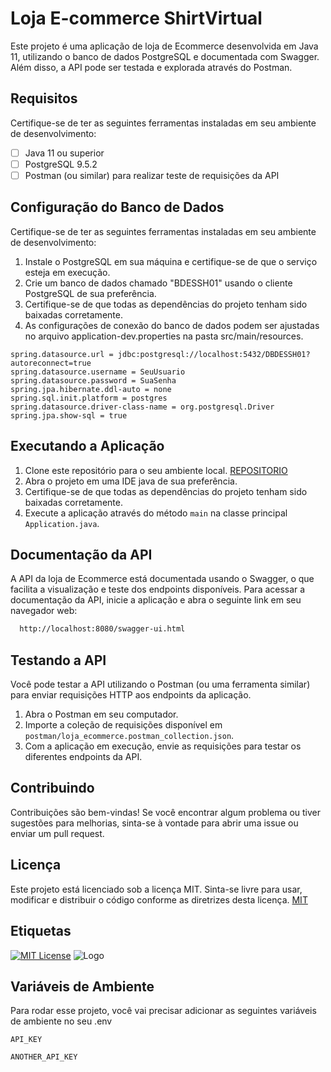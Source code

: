# Loja E-commerce ShirtVirtual

Este projeto é uma aplicação de loja de Ecommerce desenvolvida em Java 11, utilizando o banco de dados PostgreSQL e documentada com Swagger. Além disso, a API pode ser testada e explorada através do Postman.

## Requisitos

Certifique-se de ter as seguintes ferramentas instaladas em seu ambiente de desenvolvimento:
 - [ ] Java 11 ou superior
 - [ ]  PostgreSQL 9.5.2
 - [ ] Postman (ou similar) para realizar teste de requisições da API

## Configuração do Banco de Dados

Certifique-se de ter as seguintes ferramentas instaladas em seu ambiente de desenvolvimento:
 1. Instale o PostgreSQL em sua máquina e certifique-se de que o serviço esteja em execução. 
 2. Crie um banco de dados chamado "BDESSH01" usando o cliente PostgreSQL de sua preferência.
 3. Certifique-se de que todas as dependências do projeto tenham sido baixadas corretamente.
 4. As configurações de conexão do banco de dados podem ser ajustadas no arquivo application-dev.properties na pasta src/main/resources.

```springboot
spring.datasource.url = jdbc:postgresql://localhost:5432/DBDESSH01?autoreconnect=true
spring.datasource.username = SeuUsuario
spring.datasource.password = SuaSenha
spring.jpa.hibernate.ddl-auto = none
spring.sql.init.platform = postgres
spring.datasource.driver-class-name = org.postgresql.Driver
spring.jpa.show-sql = true
```

## Executando a Aplicação
 1. Clone este repositório para o seu ambiente local. [REPOSITORIO](https://github.com/tiagofrancarita/backend-loja-virtual-shirt) 
 2. Abra o projeto em uma IDE java de sua preferência.
 3. Certifique-se de que todas as dependências do projeto tenham sido baixadas corretamente.
 4. Execute a aplicação através do método `main` na classe principal `Application.java`.




## Documentação da API
A API da loja de Ecommerce está documentada usando o Swagger, o que facilita a visualização e teste dos endpoints disponíveis. 
Para acessar a documentação da API, inicie a aplicação e abra o seguinte link em seu navegador web:

```bash
  http://localhost:8080/swagger-ui.html
```


## Testando a API
Você pode testar a API utilizando o Postman (ou uma ferramenta similar) para enviar requisições HTTP aos endpoints da aplicação.
 1. Abra o Postman em seu computador.
 2. Importe a coleção de requisições disponível em `postman/loja_ecommerce.postman_collection.json`.
 3. Com a aplicação em execução, envie as requisições para testar os diferentes endpoints da API.


## Contribuindo

Contribuições são bem-vindas! Se você encontrar algum problema ou tiver sugestões para melhorias, sinta-se à vontade para abrir uma issue ou enviar um pull request.


## Licença
Este projeto está licenciado sob a licença MIT. Sinta-se livre para usar, modificar e distribuir o código conforme as diretrizes desta licença. [MIT](https://choosealicense.com/licenses/mit/)


## Etiquetas

[![MIT License](https://img.shields.io/badge/License-MIT-green.svg)](https://choosealicense.com/licenses/mit/)
![Logo](https://dev-to-uploads.s3.amazonaws.com/uploads/articles/th5xamgrr6se0x5ro4g6.png)


## Variáveis de Ambiente

Para rodar esse projeto, você vai precisar adicionar as seguintes variáveis de ambiente no seu .env

`API_KEY`

`ANOTHER_API_KEY`
